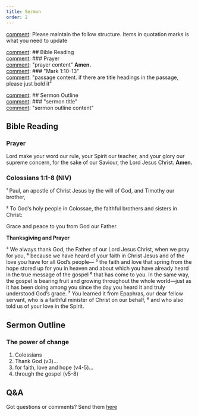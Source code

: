 ```yaml
---
title: Sermon 
order: 2
---
```


[comment]: Please maintain the follow structure. Items in quotation marks is what you need to update

[comment]: ## Bible Reading  
[comment]: ### Prayer  
[comment]: "prayer content"  **Amen.**  
[comment]:  ### "Mark 1:10-13"  
[comment]: "passage content. if there are title headings in the passage, please just bold it"  

[comment]: ## Sermon Outline  
[comment]: ### "sermon title"  
[comment]: "sermon outline content"  

[comment]: ------------------------------------------------------------------------------------

## Bible Reading

### Prayer
Lord make your word our rule, your Spirit our teacher, and your glory our supreme concern, for the sake of our Saviour, the Lord Jesus Christ. **Amen.**

### Colossians 1:1-8 (NIV) 
 
¹ Paul, an apostle of Christ Jesus by the will of God, and Timothy our brother,

² To God’s holy people in Colossae, the faithful brothers and sisters in Christ:

Grace and peace to you from God our Father. 

**Thanksgiving and Prayer**

³ We always thank God, the Father of our Lord Jesus Christ, when we pray for you, ⁴ because we have heard of your faith in Christ Jesus and of the love you have for all God’s people— ⁵ the faith and love that spring from the hope stored up for you in heaven and about which you have already heard in the true message of the gospel ⁶ that has come to you. In the same way, the gospel is bearing fruit and growing throughout the whole world—just as it has been doing among you since the day you heard it and truly understood God’s grace. ⁷ You learned it from Epaphras, our dear fellow servant, who is a faithful minister of Christ on our behalf, ⁸ and who also told us of your love in the Spirit.

## Sermon Outline
### The power of change
1. Colossians
2. Thank God (v3)… 
3. for faith, love and hope (v4-5)…
4. through the gospel (v5-8)



## Q&A
Got questions or comments? Send them [here](https://tinyurl.com/SGHACQuestionsAnswers)
